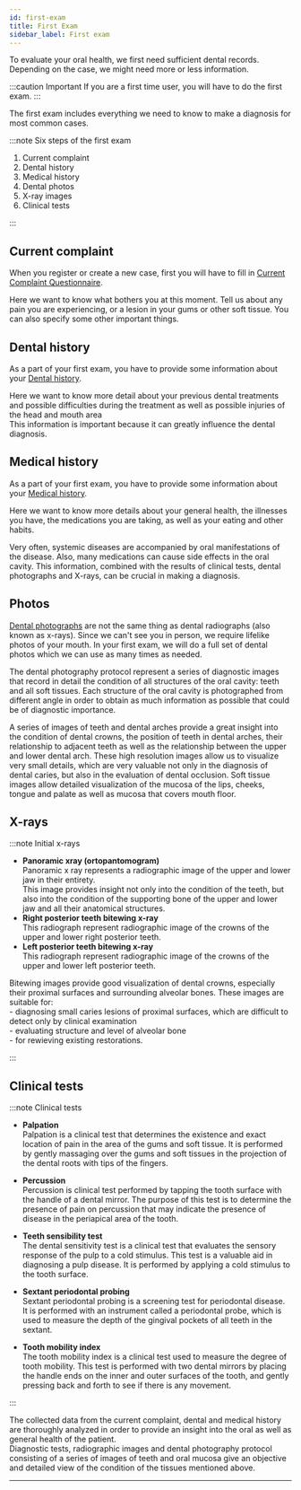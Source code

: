 ```yaml
---
id: first-exam
title: First Exam
sidebar_label: First exam
---
```


To evaluate your oral health, we first need sufficient dental records. Depending on the case, we might need more or less information.  

:::caution Important
If you are a first time user, you will have to do the first exam.
:::

The first exam includes everything we need to know to make a diagnosis for most common cases.

:::note Six steps of the first exam

1. Current complaint
2. Dental history
3. Medical history
4. Dental photos
5. X-ray images
6. Clinical tests

:::

## Current complaint

When you register or create a new case, first you will have to fill in [Current Complaint Questionnaire](../medical/records/3-complaint.md).  

Here we want to know what bothers you at this moment. Tell us about any pain you are experiencing, or a lesion in your gums or other soft tissue. You can also specify some other important things.

## Dental history

As a part of your first exam, you have to provide some information about your [Dental history](../medical/records/5-dental-history.md).

Here we want to know more detail about your previous dental treatments and possible difficulties during the treatment  as well as possible injuries of the head and mouth area  
This information is important because it can greatly influence the dental diagnosis.

## Medical history

As a part of your first exam, you have to provide some information about your [Medical history](../medical/records/6-medical-history.md).

Here we want to know  more details about your general health, the illnesses you have, the medications you are taking, as well as your eating and other habits.

Very often, systemic diseases are accompanied by oral manifestations of the disease. Also, many medications can cause side effects in the oral cavity.
This information, combined with the results of clinical tests, dental photographs and X-rays, can be crucial in making a diagnosis.

## Photos

[Dental photographs](../medical/records/1-photography.md) are not the same thing as dental radiographs (also known as x-rays). Since we can't see you in person, we require lifelike photos of your mouth. In your first exam, we will do a full set of dental photos which we can use as many times as needed.

The dental photography protocol represent a series of diagnostic images that record in detail the condition of all structures of the oral cavity: teeth and all soft tissues.
Each structure of the oral cavity is photographed from different angle in order to obtain as much information as possible that could be of diagnostic importance.

A series of images of teeth and dental arches provide a  great insight into the condition of dental crowns, the position of teeth in dental arches, their relationship to adjacent teeth as well as the relationship between the upper and lower dental arch. These high resolution images allow us to visualize very small details, which are very valuable not only in the diagnosis of dental caries, but also in the evaluation of dental occlusion.
Soft tissue images allow detailed visualization of the mucosa of the lips, cheeks, tongue and palate as well as mucosa that covers mouth floor.

## X-rays

:::note Initial x-rays

* **Panoramic xray (ortopantomogram)**  
Panoramic x ray represents  a radiographic image of the upper and lower jaw in their entirety.  
This image provides insight not only into the condition of the teeth, but also into the condition of the supporting bone of the upper and lower jaw and all their anatomical structures.
* **Right posterior teeth bitewing x-ray**   
 This radiograph represent radiographic image of the crowns of the upper and lower right posterior teeth.
* **Left posterior teeth bitewing x-ray**   
This radiograph represent radiographic image of the crowns of the upper and lower left posterior teeth.  

Bitewing images provide good visualization of dental crowns, especially their proximal surfaces and surrounding alveolar bones.
These images are suitable for:     
              - diagnosing small caries lesions of proximal surfaces, which are difficult to detect only by clinical examination    
              - evaluating structure and level of alveolar bone    
              - for rewieving existing restorations. 

:::

## Clinical tests

:::note Clinical tests

* **Palpation**  
Palpation is a clinical test that determines the existence and exact location of pain in the area of the gums and soft tissue.
It is performed by gently massaging over the  gums and soft tissues in the projection of the dental roots with tips of the fingers.

* **Percussion**  
 Percussion is clinical test performed by tapping the tooth surface with the handle of a dental mirror. The purpose of this test is to determine the presence of pain on percussion that may indicate the presence of disease in the periapical area of the tooth.
 
* **Teeth sensibility test**  
The dental sensitivity test is a clinical test that evaluates  the sensory response of the pulp to a cold stimulus. This test is a valuable aid in diagnosing a pulp disease. 
It is performed by applying a cold stimulus to the tooth surface.

* **Sextant periodontal probing**  
Sextant periodontal probing  is a screening test for periodontal disease.
It is performed with an instrument called a periodontal probe, which is used to measure the depth of the gingival pockets of all teeth in the sextant.
* **Tooth mobility index**  
The tooth mobility index is a clinical test used to measure the degree of tooth mobility.
This test is performed with two dental mirrors by placing the handle ends on the inner and outer surfaces of the tooth, and gently pressing back and forth to see if there is any movement. 

:::



The collected data from the current complaint, dental and medical history are thoroughly analyzed in order to provide an insight into the oral as well as general health of the patient.   
Diagnostic tests, radiographic images and dental photography protocol consisting of a series of images of teeth and oral mucosa give an objective and detailed view of the condition of the tissues mentioned above.

---

